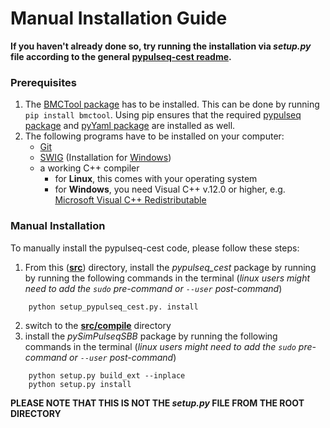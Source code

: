 # Manual Installation Guide

**If you haven't already done so, try running the installation via *setup.py* file according to the general
[pypulseq-cest readme](../readme.md).**


### Prerequisites 
1. The [BMCTool package](https://pypi.org/project/BMCTool/) has to be installed. This can be done by running
`pip install bmctool`. Using pip ensures that the required [pypulseq package](https://pypi.org/project/pypulseq/)
and [pyYaml package](https://pypi.org/project/PyYAML/) are installed as well.
2. The following programs have to be installed on your computer:
   - [Git](https://git-scm.com/)
   - [SWIG](http://www.swig.org/exec.html) (Installation for [Windows](http://www.swig.org/Doc1.3/Windows.html))
   - a working C++ compiler
     - for **Linux**, this comes with your operating system
     - for **Windows**, you need Visual C++ v.12.0 or higher, e.g. [Microsoft Visual C++ Redistributable](https://visualstudio.microsoft.com/downloads/)
  
### Manual Installation
To manually install the pypulseq-cest code, please follow these steps:

1) From this (**[src](.)**) directory, install the *pypulseq_cest* package by running by running the following commands in the terminal (*linux users might 
   need to add the `sudo` pre-command or `--user` post-command*)
```
    python setup_pypulseq_cest.py. install
```

2) switch to the **[src/compile](compile)** directory
3) install the *pySimPulseqSBB* package by running the following commands in the terminal (*linux users might need to 
   add the `sudo` pre-command or `--user` post-command*)

```
    python setup.py build_ext --inplace
    python setup.py install
```
**PLEASE NOTE THAT THIS IS NOT THE _setup.py_ FILE FROM THE ROOT DIRECTORY**
